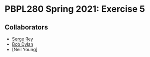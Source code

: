 # PBPL280 Spring 2021: Exercise 5

## Collaborators

- [Serge Rey](https://github.com/sjsrey)
- [Bob Dylan](?) 
- [Neil Young]
